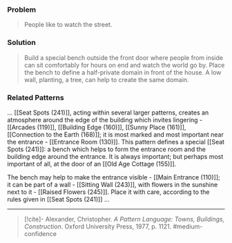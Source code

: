 ### Problem
>People like to watch the street.

### Solution
>Build a special bench outside the front door where people from inside can sit comfortably for hours on end and watch the world go by. Place the bench to define a half-private domain in front of the house. A low wall, planting, a tree, can help to create the same domain.

### Related Patterns
... [[Seat Spots (241)]], acting within several larger patterns, creates an atmosphere around the edge of the building which invites lingering - [[Arcades (119)]], [[Building Edge (160)]], [[Sunny Place (161)]], [[Connection to the Earth (168)]]; it is most marked and most important near the entrance - [[Entrance Room (130)]]. This pattern defines a special [[Seat Spots (241)]]: a bench which helps to form the entrance room and the building edge around the entrance. It is always important; but perhaps most important of all, at the door of an [[Old Age Cottage (155)]].

The bench may help to make the entrance visible - [[Main Entrance (110)]]; it can be part of a wall - [[Sitting Wall (243)]], with flowers in the sunshine next to it - [[Raised Flowers (245)]]. Place it with care, according to the rules given in [[Seat Spots (241)]] ...

---

> [!cite]- Alexander, Christopher. _A Pattern Language: Towns, Buildings, Construction_. Oxford University Press, 1977, p. 1121.
> #medium-confidence 